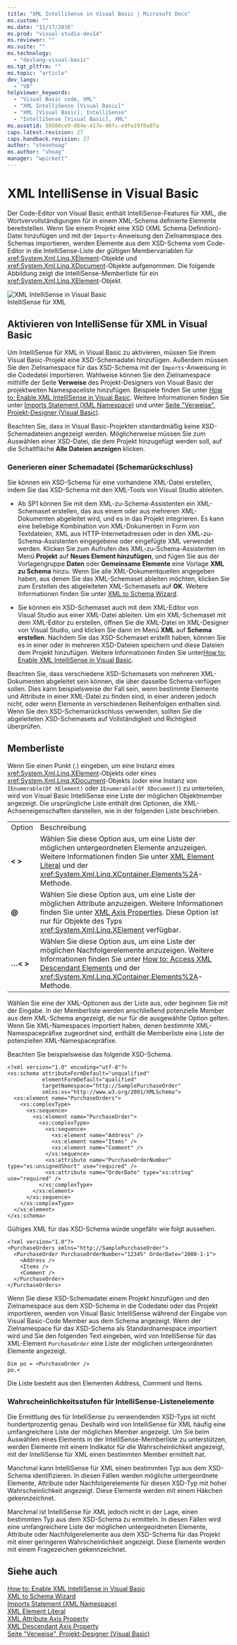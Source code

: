 ```yaml
---
title: "XML IntelliSense in Visual Basic | Microsoft Docs"
ms.custom: ""
ms.date: "11/17/2016"
ms.prod: "visual-studio-dev14"
ms.reviewer: ""
ms.suite: ""
ms.technology: 
  - "devlang-visual-basic"
ms.tgt_pltfrm: ""
ms.topic: "article"
dev_langs: 
  - "VB"
helpviewer_keywords: 
  - "Visual Basic code, XML"
  - "XML IntelliSense [Visual Basic]"
  - "XML [Visual Basic], IntelliSense"
  - "IntelliSense [Visual Basic], XML"
ms.assetid: 59506ce9-d64e-417e-90fc-e9fe19f0a8fa
caps.latest.revision: 27
caps.handback.revision: 27
author: "stevehoag"
ms.author: "shoag"
manager: "wpickett"
---
```

# XML IntelliSense in Visual Basic
Der Code\-Editor von Visual Basic enthält IntelliSense\-Features für XML, die Wortvervollständigungen für in einem XML\-Schema definierte Elemente bereitstellen.  Wenn Sie einem Projekt eine XSD \(XML Schema Definition\)\-Datei hinzufügen und mit der `Imports`\-Anweisung den Zielnamespace des Schemas importieren, werden Elemente aus dem XSD\-Schema vom Code\-Editor in die IntelliSense\-Liste der gültigen Membervariablen für <xref:System.Xml.Linq.XElement>\-Objekte und <xref:System.Xml.Linq.XDocument>\-Objekte aufgenommen.  Die folgende Abbildung zeigt die IntelliSense\-Memberliste für ein <xref:System.Xml.Linq.XElement>\-Objekt.  
  
 ![XML IntelliSense in Visual Basic](../../../../visual-basic/programming-guide/language-features/xml/media/xml_intellisense.png "XML\_Intellisense")  
IntelliSense für XML  
  
## Aktivieren von IntelliSense für XML in Visual Basic  
 Um IntelliSense für XML in Visual Basic zu aktivieren, müssen Sie Ihrem Visual Basic\-Projekt eine XSD\-Schemadatei hinzufügen.  Außerdem müssen Sie den Zielnamespace für das XSD\-Schema mit der `Imports`\-Anweisung in die Codedatei importieren.  Wahlweise können Sie den Zielnamespace mithilfe der Seite **Verweise** des Projekt\-Designers von Visual Basic der projektweiten Namespaceliste hinzufügen.  Beispiele finden Sie unter [How to: Enable XML IntelliSense in Visual Basic](../../../../visual-basic/programming-guide/language-features/xml/how-to-enable-xml-intellisense.md).  Weitere Informationen finden Sie unter [Imports Statement \(XML Namespace\)](../../../../visual-basic/language-reference/statements/imports-statement-xml-namespace.md) und unter [Seite "Verweise", Projekt\-Designer \(Visual Basic\)](/visual-studio/ide/reference/references-page-project-designer-visual-basic).  
  
 Beachten Sie, dass in Visual Basic\-Projekten standardmäßig keine XSD\-Schemadateien angezeigt werden.  Möglicherweise müssen Sie zum Auswählen einer XSD\-Datei, die dem Projekt hinzugefügt werden soll, auf die Schaltfläche **Alle Dateien anzeigen** klicken.  
  
### Generieren einer Schemadatei \(Schemarückschluss\)  
 Sie können ein XSD\-Schema für eine vorhandene XML\-Datei erstellen, indem Sie das XSD\-Schema mit den XML\-Tools von Visual Studio ableiten.  
  
-   Ab SP1 können Sie mit dem XML\-zu\-Schema\-Assistenten ein XML\-Schemaset erstellen, das aus einem oder aus mehreren XML\-Dokumenten abgeleitet wird, und es in das Projekt integrieren.  Es kann eine beliebige Kombination von XML\-Dokumenten in Form von Textdateien, XML aus HTTP\-Internetadressen oder in den XML\-zu\-Schema\-Assistenten eingegebene oder eingefügte XML verwendet werden.  Klicken Sie zum Aufrufen des XML\-zu\-Schema\-Assistenten im Menü **Projekt** auf **Neues Element hinzufügen**, und fügen Sie aus der Vorlagengruppe **Daten** oder **Gemeinsame Elemente** eine Vorlage **XML zu Schema** hinzu.  Wenn Sie alle XML\-Dokumentquellen angegeben haben, aus denen Sie das XML\-Schemaset ableiten möchten, klicken Sie zum Erstellen des abgeleiteten XML\-Schemasets auf **OK**.  Weitere Informationen finden Sie unter [XML to Schema Wizard](../../../../visual-basic/programming-guide/language-features/xml/xml-to-schema-wizard.md).  
  
-   Sie können ein XSD\-Schemaset auch mit dem XML\-Editor von Visual Studio aus einer XML\-Datei ableiten.  Um ein XML\-Schemaset mit dem XML\-Editor zu erstellen, öffnen Sie die XML\-Datei im XML\-Designer von Visual Studio, und klicken Sie dann im Menü **XML** auf **Schema erstellen**.  Nachdem Sie das XSD\-Schemaset erstellt haben, können Sie es in einer oder in mehreren XSD\-Dateien speichern und diese Dateien dem Projekt hinzufügen.  Weitere Informationen finden Sie unter[How to: Enable XML IntelliSense in Visual Basic](../../../../visual-basic/programming-guide/language-features/xml/how-to-enable-xml-intellisense.md).  
  
 Beachten Sie, dass verschiedene XSD\-Schemasets von mehreren XML\-Dokumenten abgeleitet sein können, die über dasselbe Schema verfügen sollen.  Dies kann beispielsweise der Fall sein, wenn bestimmte Elemente und Attribute in einer XML\-Datei zu finden sind, in einer anderen jedoch nicht, oder wenn Elemente in verschiedenen Reihenfolgen enthalten sind.  Wenn Sie den XSD\-Schemarückschluss verwenden, sollten Sie die abgeleiteten XSD\-Schemasets auf Vollständigkeit und Richtigkeit überprüfen.  
  
## Memberliste  
 Wenn Sie einen Punkt \(.\) eingeben, um eine Instanz eines <xref:System.Xml.Linq.XElement>\-Objekts oder eines <xref:System.Xml.Linq.XDocument>\-Objekts \(oder eine Instanz von `IEnumerable(Of XElement)` oder `IEnumerable(Of XDocument)`\) zu unterteilen, wird von Visual Basic IntelliSense eine Liste der möglichen Objektmember angezeigt.  Die ursprüngliche Liste enthält drei Optionen, die XML\-Achseneigenschaften darstellen, wie in der folgenden Liste beschrieben.  
  
|||  
|-|-|  
|Option|Beschreibung|  
|**\< \>**|Wählen Sie diese Option aus, um eine Liste der möglichen untergeordneten Elemente anzuzeigen.  Weitere Informationen finden Sie unter [XML Element Literal](../../../../visual-basic/language-reference/xml-literals/xml-element-literal.md) und der <xref:System.Xml.Linq.XContainer.Elements%2A>\-Methode.|  
|**@**|Wählen Sie diese Option aus, um eine Liste der möglichen Attribute anzuzeigen.  Weitere Informationen finden Sie unter [XML Axis Properties](../../../../visual-basic/language-reference/xml-axis/xml-axis-properties.md). Diese Option ist nur für Objekte des Typs <xref:System.Xml.Linq.XElement> verfügbar.|  
|**…\< \>**|Wählen Sie diese Option aus, um eine Liste der möglichen Nachfolgerelemente anzuzeigen.  Weitere Informationen finden Sie unter [How to: Access XML Descendant Elements](../../../../visual-basic/programming-guide/language-features/xml/how-to-access-xml-descendant-elements.md) und der <xref:System.Xml.Linq.XContainer.Elements%2A>\-Methode.|  
  
 Wählen Sie eine der XML\-Optionen aus der Liste aus, oder beginnen Sie mit der Eingabe.  In der Memberliste werden anschließend potenzielle Member aus dem XML\-Schema angezeigt, die nur für die ausgewählte Option gelten.  Wenn Sie XML\-Namespaces importiert haben, denen bestimmte XML\-Namespacepräfixe zugeordnet sind, enthält die Memberliste eine Liste der potenziellen XML\-Namespacepräfixe.  
  
 Beachten Sie beispielsweise das folgende XSD\-Schema.  
  
```  
<?xml version="1.0" encoding="utf-8"?>  
<xs:schema attributeFormDefault="unqualified"   
           elementFormDefault="qualified"   
           targetNamespace="http://SamplePurchaseOrder"   
           xmlns:xs="http://www.w3.org/2001/XMLSchema">  
  <xs:element name="PurchaseOrders">  
    <xs:complexType>  
      <xs:sequence>  
        <xs:element name="PurchaseOrder">  
          <xs:complexType>  
            <xs:sequence>  
              <xs:element name="Address" />  
              <xs:element name="Items" />  
              <xs:element name="Comment" />  
            </xs:sequence>  
            <xs:attribute name="PurchaseOrderNumber" type="xs:unsignedShort" use="required" />  
            <xs:attribute name="OrderDate" type="xs:string" use="required" />  
          </xs:complexType>  
        </xs:element>  
      </xs:sequence>  
    </xs:complexType>  
  </xs:element>  
</xs:schema>  
```  
  
 Gültiges XML für das XSD\-Schema würde ungefähr wie folgt aussehen.  
  
```  
<?xml version="1.0"?>  
<PurchaseOrders xmlns="http://SamplePurchaseOrder">  
  <PurchaseOrder PurchaseOrderNumber="12345" OrderDate="2000-1-1">  
    <Address />  
    <Items />  
    <Comment />  
  </PurchaseOrder>  
</PurchaseOrders>  
```  
  
 Wenn Sie diese XSD\-Schemadatei einem Projekt hinzufügen und den Zielnamespace aus dem XSD\-Schema in die Codedatei oder das Projekt importieren, werden von Visual Basic IntelliSense während der Eingabe von Visual Basic\-Code Member aus dem Schema angezeigt.  Wenn der Zielnamespace für das XSD\-Schema als Standardnamespace importiert wird und Sie den folgenden Text eingeben, wird von IntelliSense für das XML\-Element `PurchaseOrder` eine Liste der möglichen untergeordneten Elemente angezeigt.  
  
```  
Dim po = <PurchaseOrder />  
po.<  
```  
  
 Die Liste besteht aus den Elementen Address, Comment und Items.  
  
### Wahrscheinlichkeitsstufen für IntelliSense\-Listenelemente  
 Die Ermittlung des für IntelliSense zu verwendenden XSD\-Typs ist nicht hundertprozentig genau.  Deshalb wird von IntelliSense für XML häufig eine umfangreichere Liste der möglichen Member angezeigt.  Um Sie beim Auswählen eines Elements in der IntelliSense\-Memberliste zu unterstützen, werden Elemente mit einem Indikator für die Wahrscheinlichkeit angezeigt, mit der IntelliSense für XML einen bestimmten Member ermittelt hat.  
  
 Manchmal kann IntelliSense für XML einen bestimmten Typ aus dem XSD\-Schema identifizieren.  In diesen Fällen werden mögliche untergeordnete Elemente, Attribute oder Nachfolgerelemente für diesen XSD\-Typ mit hoher Wahrscheinlichkeit angezeigt.  Diese Elemente werden mit einem Häkchen gekennzeichnet.  
  
 Manchmal ist IntelliSense für XML jedoch nicht in der Lage, einen bestimmten Typ aus dem XSD\-Schema zu ermitteln.  In diesen Fällen wird eine umfangreichere Liste der möglichen untergeordneten Elemente, Attribute oder Nachfolgerelemente aus dem XSD\-Schema für das Projekt mit einer geringeren Wahrscheinlichkeit angezeigt.  Diese Elemente werden mit einem Fragezeichen gekennzeichnet.  
  
## Siehe auch  
 [How to: Enable XML IntelliSense in Visual Basic](../../../../visual-basic/programming-guide/language-features/xml/how-to-enable-xml-intellisense.md)   
 [XML to Schema Wizard](../../../../visual-basic/programming-guide/language-features/xml/xml-to-schema-wizard.md)   
 [Imports Statement \(XML Namespace\)](../../../../visual-basic/language-reference/statements/imports-statement-xml-namespace.md)   
 [XML Element Literal](../../../../visual-basic/language-reference/xml-literals/xml-element-literal.md)   
 [XML Attribute Axis Property](../../../../visual-basic/language-reference/xml-axis/xml-attribute-axis-property.md)   
 [XML Descendant Axis Property](../../../../visual-basic/language-reference/xml-axis/xml-descendant-axis-property.md)   
 [Seite "Verweise", Projekt\-Designer \(Visual Basic\)](/visual-studio/ide/reference/references-page-project-designer-visual-basic)